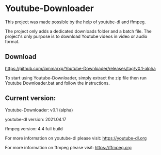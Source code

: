 # Youtube-Downloader
This project was made possible by the help of youtube-dl and ffmpeg.

The project only adds a dedicated downloads folder and a batch file.
The project's only purpose is to download Youtube videos in video or audio format.

## Download

https://github.com/iammarxg/Youtube-Downloader/releases/tag/v0.1-alpha

To start using Youtube-Downloader, simply extract the zip file then run Youtube Downloader.bat and follow the instructions.

## Current version:

Youtube-Downloader: v0.1 (alpha)

youtube-dl version: 2021.04.17

ffmpeg version: 4.4 full build


For more information on youtube-dl please visit: https://youtube-dl.org

For more information on ffmpeg please visit: https://ffmpeg.org
